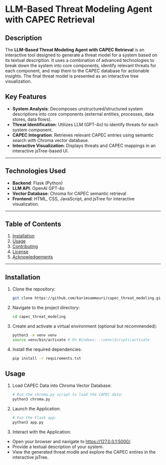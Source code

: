 # LLM-Based Threat Modeling Agent with CAPEC Retrieval

## Description
The **LLM-Based Threat Modeling Agent with CAPEC Retrieval** is an interactive tool designed to generate a threat model for a system based on its textual description. It uses a combination of advanced technologies to break down the system into core components, identify relevant threats for each component, and map them to the CAPEC database for actionable insights. The final threat model is presented as an interactive tree visualization.

## Key Features
- **System Analysis**: Decomposes unstructured/structured system descriptions into core components (external entities, processes, data stores, data flows).
- **Threat Identification**: Utilizes LLM (GPT-4o) to identify threats for each system component.
- **CAPEC Integration**: Retrieves relevant CAPEC entries using semantic search with Chroma vector database.
- **Interactive Visualization**: Displays threats and CAPEC mappings in an interactive jsTree-based UI.

---

## Technologies Used
- **Backend**: Flask (Python)
- **LLM API**: OpenAI GPT-4o
- **Vector Database**: Chroma for CAPEC semantic retrieval
- **Frontend**: HTML, CSS, JavaScript, and jsTree for interactive visualization.

---

## Table of Contents
1. [Installation](#installation)
2. [Usage](#usage)
3. [Contributing](#contributing)
4. [License](#license)
5. [Acknowledgements](#acknowledgements)

---

## Installation
1. Clone the repository:
    ```bash
    git clone https://github.com/karimsammouri/capec_threat_modeling.git
2. Navigate to the project directory:
    ```bash
    cd capec_threat_modeling
3. Create and activate a virtual environment (optional but recommended):
    ```bash
    python3 -m venv venv
    source venv/bin/activate # On Windows: .\venv\Scripts\activate
4. Install the required dependencies:
    ```bash
    pip install -r requirements.txt

## Usage
1. Load CAPEC Data into Chroma Vector Database: 
    ```bash
    # Run the chroma.py script to load the CAPEC data:
    python3 chroma.py
2. Launch the Application:
    ```bash
    # Fun the Flask app:
    python3 app.py
3. Interact with the Application:
- Open your browser and navigate to https://127.0.0.1:5000/.
- Provide a textual description of your system.
- View the generated threat modle and explore the CAPEC entires in the interactive jsTree.